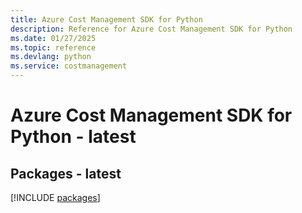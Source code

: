 ```yaml
---
title: Azure Cost Management SDK for Python
description: Reference for Azure Cost Management SDK for Python
ms.date: 01/27/2025
ms.topic: reference
ms.devlang: python
ms.service: costmanagement
---
```

# Azure Cost Management SDK for Python - latest
## Packages - latest
[!INCLUDE [packages](cost-management-index.md)]